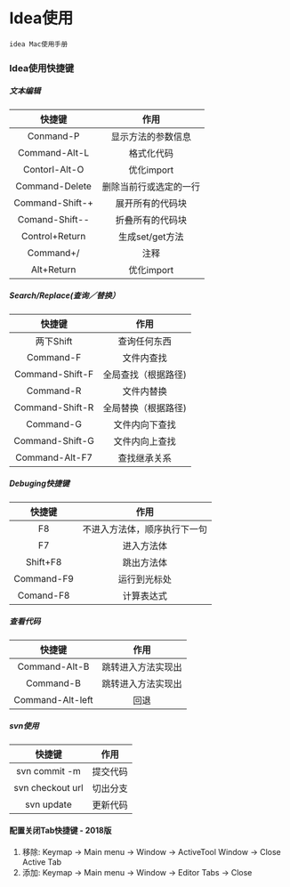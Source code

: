 # Idea使用
```
idea Mac使用手册
```

### Idea使用快捷键

##### 文本编辑
|快捷键|作用|
|:---:|:---:|
|Conmand-P|显示方法的参数信息|
|Command-Alt-L|格式化代码|
|Contorl-Alt-O|优化import|
|Command-Delete|删除当前行或选定的一行|
|Command-Shift-+|展开所有的代码块|
|Comand-Shift--|折叠所有的代码块|
|Control+Return|生成set/get方法|
|Command+/|注释|
|Alt+Return|优化import|

##### Search/Replace(查询／替换）
|快捷键|作用|
|:---:|:---:|
|两下Shift|查询任何东西|
|Command-F|文件内查找|
|Command-Shift-F|全局查找（根据路径)|
|Command-R|文件内替换|
|Command-Shift-R|全局替换（根据路径)|
|Command-G|文件内向下查找|
|Command-Shift-G|文件内向上查找|
|Command-Alt-F7|查找继承关系|

##### Debuging快捷键
|快捷键|作用|
|:---:|:---:|
|F8|不进入方法体，顺序执行下一句|
|F7|进入方法体|
|Shift+F8|跳出方法体|
|Command-F9|运行到光标处|
|Comand-F8|计算表达式|

##### 查看代码
|快捷键|作用|
|:---:|:---:|
|Command-Alt-B|跳转进入方法实现出|
|Command-B|跳转进入方法实现出|
|Command-Alt-left|回退|

##### svn使用
|快捷键|作用|
|:---:|:---:|
|svn commit -m| 提交代码|
|svn checkout url|切出分支|
|svn update|更新代码|

#### 配置关闭Tab快捷键 - 2018版
1. 移除: Keymap -> Main menu -> Window -> ActiveTool Window -> Close Active Tab
2. 添加: Keymap -> Main menu -> Window -> Editor Tabs -> Close












